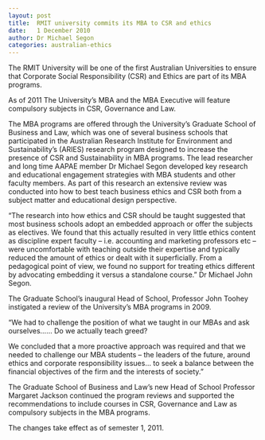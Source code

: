 ```yaml
---
layout: post
title:  RMIT university commits its MBA to CSR and ethics
date:   1 December 2010
author: Dr Michael Segon
categories: australian-ethics
---
```


The RMIT University will be one of the first Australian Universities to ensure that Corporate Social Responsibility (CSR) and Ethics are part of its MBA programs.

As of 2011 The University’s MBA and the MBA Executive will feature compulsory subjects in CSR, Governance and Law.

The MBA programs are offered through the University’s Graduate School of Business and Law, which was one of several business schools that participated in the Australian Research Institute for Environment and Sustainability’s (ARIES) research program designed to increase the presence of CSR and Sustainability in MBA programs. The lead researcher and long time AAPAE member Dr Michael Segon developed key research and educational engagement strategies with MBA students and other faculty members. As part of this research an extensive review was conducted into how to best teach business ethics and CSR both from a subject matter and educational design perspective.

“The research into how ethics and CSR should be taught suggested that most business schools adopt an embedded approach or offer the subjects as electives. We found that this actually resulted in very little ethics content as discipline expert faculty – i.e. accounting and marketing professors etc – were uncomfortable with teaching outside their expertise and typically reduced the amount of ethics or dealt with it superficially. From a pedagogical point of view, we found no support for treating ethics different by advocating embedding it versus a standalone course.” Dr Michael John Segon.

The Graduate School’s inaugural Head of School, Professor John Toohey instigated a review of the University’s MBA programs in 2009.

“We had to challenge the position of what we taught in our MBAs and ask ourselves…… Do we actually teach greed?

We concluded that a more proactive approach was required and that we needed to challenge our MBA students – the leaders of the future, around ethics and corporate responsibility issues… to seek a balance between the financial objectives of the firm and the interests of society.”

The Graduate School of Business and Law’s new Head of School Professor Margaret Jackson continued the program reviews and supported the recommendations to include courses in CSR, Governance and Law as compulsory subjects in the MBA programs.

The changes take effect as of semester 1, 2011.
